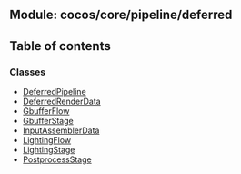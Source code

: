 ## Module: cocos/core/pipeline/deferred


<div class="table-of-content">
<h2> Table of contents </h2>


### Classes

- [DeferredPipeline](docs/en/cocos-core-pipeline-deferred/Class/DeferredPipeline.md)
- [DeferredRenderData](docs/en/cocos-core-pipeline-deferred/Class/DeferredRenderData.md)
- [GbufferFlow](docs/en/cocos-core-pipeline-deferred/Class/GbufferFlow.md)
- [GbufferStage](docs/en/cocos-core-pipeline-deferred/Class/GbufferStage.md)
- [InputAssemblerData](docs/en/cocos-core-pipeline-deferred/Class/InputAssemblerData.md)
- [LightingFlow](docs/en/cocos-core-pipeline-deferred/Class/LightingFlow.md)
- [LightingStage](docs/en/cocos-core-pipeline-deferred/Class/LightingStage.md)
- [PostprocessStage](docs/en/cocos-core-pipeline-deferred/Class/PostprocessStage.md)

</div>
